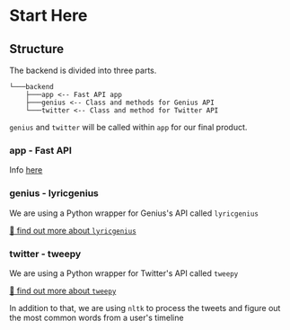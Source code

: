 # Start Here

## Structure

The backend is divided into three parts.
```
└───backend
    ├───app <-- Fast API app
    ├───genius <-- Class and methods for Genius API
    └───twitter <-- Class and method for Twitter API
```

`genius` and `twitter` will be called within `app` for our final product.

### app - Fast API
Info [here](https://docs.tweetbrain.tisuela.com/backend/fastapi/)

### genius - lyricgenius

We are using a Python wrapper for Genius's API called `lyricgenius`

[🧠 find out more about `lyricgenius`](https://lyricsgenius.readthedocs.io/en/master/)

### twitter - tweepy

We are using a Python wrapper for Twitter's API called `tweepy`

[🧠 find out more about `tweepy`](http://docs.tweepy.org/en/latest/)

In addition to that, we are using `nltk` to process the tweets and figure out the most common words from a user's timeline
